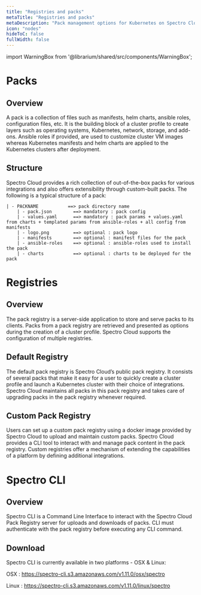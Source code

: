 ```yaml
---
title: "Registries and packs"
metaTitle: "Registries and packs"
metaDescription: "Pack management options for Kubernetes on Spectro Cloud. Use the built-in packs or BYO packs to make Kubernetes truly yours."
icon: "nodes"
hideToC: false
fullWidth: false
---
```


import WarningBox from '@librarium/shared/src/components/WarningBox';

# Packs

## Overview

A pack is a collection of files such as manifests, helm charts, ansible roles, configuration files, etc. It is the building block of a cluster profile to create layers such as operating systems, Kubernetes, network, storage, and add-ons.  Ansible roles if provided, are used to customize cluster VM images whereas Kubernetes manifests and helm charts are applied to the Kubernetes clusters after deployment.

## Structure

Spectro Cloud provides a rich collection of out-of-the-box packs for various integrations and also offers extensibility through custom-built packs. The following is a typical structure of a pack:

    | - PACKNAME           ==> pack directory name
        | - pack.json        ==> mandatory : pack config
        | - values.yaml      ==> mandatory : pack params + values.yaml from charts + templated params from ansible-roles + all config from manifests
        | - logo.png         ==> optional : pack logo
        | - manifests        ==> optional : manifest files for the pack
        | - ansible-roles    ==> optional : ansible-roles used to install the pack
        | - charts           ==> optional : charts to be deployed for the pack

# Registries

## Overview

The pack registry is a server-side application to store and serve packs to its clients. Packs from a pack registry are retrieved and presented as options during the creation of a cluster profile. Spectro Cloud supports the configuration of multiple registries.

## Default Registry

The default pack registry is Spectro Cloud’s public pack registry. It consists of several packs that make it easy for a user to quickly create a cluster profile and launch a Kubernetes cluster with their choice of integrations. Spectro Cloud maintains all packs in this pack registry and takes care of upgrading packs in the pack registry whenever required.

## Custom Pack Registry

Users can set up a custom pack registry using a docker image provided by Spectro Cloud to upload and maintain custom packs. Spectro Cloud provides a CLI tool to interact with and manage pack content in the pack registry. Custom registries offer a mechanism of extending the capabilities of a platform by defining additional integrations.

# Spectro CLI

## Overview

Spectro CLI is a Command Line Interface to interact with the Spectro Cloud Pack Registry server for uploads and downloads of packs. CLI must authenticate with the pack registry before executing any CLI command.

## Download

Spectro CLI is currently available in two platforms - OSX & Linux:

OSX     : https://spectro-cli.s3.amazonaws.com/v1.11.0/osx/spectro

Linux   : https://spectro-cli.s3.amazonaws.com/v1.11.0/linux/spectro
